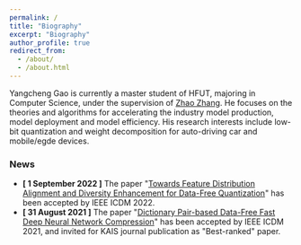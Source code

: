```yaml
---
permalink: /
title: "Biography"
excerpt: "Biography"
author_profile: true
redirect_from: 
  - /about/
  - /about.html
---
```


Yangcheng Gao is currently a master student of HFUT, majoring in Computer Science, under the supervision of [Zhao Zhang](https://sites.google.com/site/cszzhang). He focuses on the theories and algorithms for accelerating the industry model production, model deployment and model efficiency. His research interests include low-bit quantization and weight decomposition for auto-driving car and mobile/egde devices.

### News

- **[ 1 September 2022 ]** The paper "[Towards Feature Distribution Alignment and Diversity Enhancement for Data-Free Quantization](/publications/icdm-2022-clusterq.md)" has been accepted by IEEE ICDM 2022.
- **[ 31 August 2021 ]** The paper "[Dictionary Pair-based Data-Free Fast Deep Neural Network Compression](/publications/icdm-2021-dict.md)" has been accepted by IEEE ICDM 2021, and invited for KAIS journal publication as "Best-ranked" paper.
